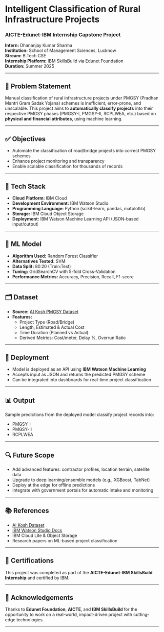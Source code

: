 # Intelligent Classification of Rural Infrastructure Projects 

### AICTE-Edunet-IBM Internship Capstone Project  
**Intern:** Dhananjay Kumar Sharma  
**Institution:** School of Management Sciences, Lucknow  
**Stream:** B.Tech CSE  
**Internship Platform:** IBM SkillsBuild via Edunet Foundation  
**Duration:** Summer 2025  

---

## 📌 Problem Statement

Manual classification of rural infrastructure projects under PMGSY (Pradhan Mantri Gram Sadak Yojana) schemes is inefficient, error-prone, and unscalable. This project aims to **automatically classify projects** into their respective PMGSY phases (PMGSY-I, PMGSY-II, RCPLWEA, etc.) based on **physical and financial attributes**, using machine learning.

---

## ✅ Objectives

- Automate the classification of road/bridge projects into correct PMGSY schemes
- Enhance project monitoring and transparency
- Enable scalable classification for thousands of records

---

## 🔧 Tech Stack

- **Cloud Platform:** IBM Cloud  
- **Development Environment:** IBM Watson Studio  
- **Programming Language:** Python (scikit-learn, pandas, matplotlib)  
- **Storage:** IBM Cloud Object Storage  
- **Deployment:** IBM Watson Machine Learning API (JSON-based input/output)

---

## 🧠 ML Model

- **Algorithm Used:** Random Forest Classifier  
- **Alternatives Tested:** SVM  
- **Data Split:** 80:20 (Train:Test)  
- **Tuning:** GridSearchCV with 5-fold Cross-Validation  
- **Performance Metrics:** Accuracy, Precision, Recall, F1-score

---

## 🗂️ Dataset

- **Source:** [AI Kosh PMGSY Dataset](https://aikosh.indiaai.gov.in/web/datasets/details/pradhan_mantri_gram_sadak_yojna_pmgsy.html)  
- **Features:**  
  - Project Type (Road/Bridge)  
  - Length, Estimated & Actual Cost  
  - Time Duration (Planned vs Actual)  
  - Derived Metrics: Cost/meter, Delay %, Overrun Ratio  

---

## 🚀 Deployment

- Model is deployed as an API using **IBM Watson Machine Learning**
- Accepts input as JSON and returns the predicted PMGSY scheme
- Can be integrated into dashboards for real-time project classification

---

## 📊 Output

Sample predictions from the deployed model classify project records into:
- PMGSY-I  
- PMGSY-II  
- RCPLWEA  

---

## 🔍 Future Scope

- Add advanced features: contractor profiles, location terrain, satellite data
- Upgrade to deep learning/ensemble models (e.g., XGBoost, TabNet)
- Deploy at the edge for offline predictions
- Integrate with government portals for automatic intake and monitoring

---

## 📚 References

- [AI Kosh Dataset](https://aikosh.indiaai.gov.in/web/datasets/details/pradhan_mantri_gram_sadak_yojna_pmgsy.html)  
- [IBM Watson Studio Docs](https://dataplatform.cloud.ibm.com/docs)  
- IBM Cloud Lite & Object Storage  
- Research papers on ML-based project classification

---

## 🏅 Certifications

This project was completed as part of the **AICTE-Edunet-IBM SkillsBuild Internship** and certified by IBM.

---

## 🙌 Acknowledgements

Thanks to **Edunet Foundation**, **AICTE**, and **IBM SkillsBuild** for the opportunity to work on a real-world, impact-driven project with cutting-edge technologies.

---
